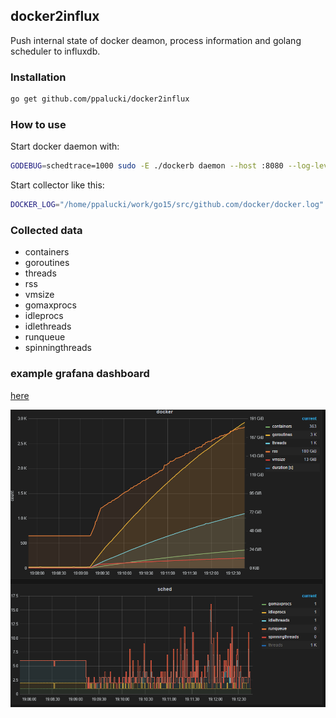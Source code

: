 ## docker2influx
Push internal state of docker deamon, process information and golang scheduler to influxdb.

### Installation

```sh
go get github.com/ppalucki/docker2influx
```


### How to use


Start docker daemon with:
```sh
GODEBUG=schedtrace=1000 sudo -E ./dockerb daemon --host :8080 --log-level error --exec-root=`pwd`/tmp/run/docker --graph=`pwd`/tmp/lib/docker 2>&1 |tee docker.log
```

Start collector like this:
```sh
DOCKER_LOG="/home/ppalucki/work/go15/src/github.com/docker/docker.log" DOCKER_HOST="tcp://127.0.0.1:8080" TAGS=",version=v193,net=none" DOCKER_PID=`sudo lsof -t -sTCP:LISTEN -i :8080` docker2influx
```

### Collected data

- containers
- goroutines
- threads
- rss
- vmsize
- gomaxprocs
- idleprocs
- idlethreads
- runqueue
- spinningthreads


### example grafana dashboard 


[here](docker-dashboard.json)

![](grafana-dashboard.png)



